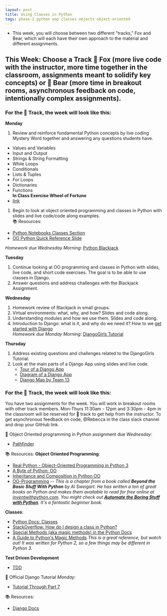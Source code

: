 ```yaml
---
layout: post
title: Using Classes in Python
tags: phase-2 python oop classes objects object-oriented
---
```


- This week, you will choose between two different "tracks," Fox and Bear, which will each have their own approach to the material and different assignments.
  
## This Week: Choose a Track 🦊 Fox (more live code with the instructor, more time together in the classroom, assignments meant to solidify key concepts) or 🐻 Bear (more time in breakout rooms, asynchronous feedback on code, intentionally complex assignments).

### For the 🦊 Track, the week will look like this:
**Monday**
1. Review and reinforce fundamental Python concepts by live coding Mystery Word together and answering any questions students have. 
  - Values and Variables  
  - Input and Output  
  - Strings & String Formatting  
  - While Loops  
  - Conditionals  
  - Lists & Tuples  
  - For Loops  
  - Dictionaries  
  - Functions  
**In Class Exercise Wheel of Fortune** 
- [link](https://classroom.github.com/a/fXcshGhh)
  
1. Begin to look at object oriented programming and classes in Python with slides and live code/code along examples.  
📚 Resources:
- [Python Notebooks Classes Section](https://github.com/Momentum-Team-15/python-notebooks/blob/main/14%20-%20Classes%20and%20Objects.ipynb)
- [OO Python Quick Reference Slide](https://github.com/Momentum-Team-15/notes/blob/main/py-oo-programming.md)

*Homework due Wednesday Morning*:
[Python Blackjack](https://classroom.github.com/a/KgKJDVmq)

**Tuesday**
1. Continue looking at OO programming and classes in Python with slides, live code, and short code exercises. The goal is to be able to use classes in Django.
2. Answer questions and address challenges with the Blackjack Assignment. 

**Wednesday**
1. Homework review of Blackjack in small groups.
2. Virtual environments: what, why, and how? Slides and code along.
3. Understanding modules and how we use them. Slides and code along.
4. Introduction to Django: what is it, and why do we need it? How to we [get started with Django](https://www.notion.so/Starting-a-new-Django-project-071f052d07cc4ea6bdf998eb9e4a4a3c?)  
*Homework due Monday Morning*:
[DjangoGirls Tutorial](https://classroom.github.com/a/Xx585Ph6)

**Thursday**
1. Address existing questions and challenges related to the DjangoGirls Tutorial.
2. Look at the main parts of a Django App using slides and live code.
   - [Tour of a Django App](https://github.com/Momentum-Team-15/notes/blob/main/django-tour.md)
   - [Diagram of a Django App](https://github.com/Momentum-Team-15/notes/blob/main/django-diagram.md)
   - [Django Map by Team 13](https://github.com/Momentum-Team-15/notes/blob/main/django-map.png)

### For the 🐻 Track, the week will look like this:
You have two assignments for the week. You will work in breakout rooms with other track members. Mon-Thurs 11:30am - 12pm and 3:30pm - 4pm in the classroom will be reserved for 🐻 track to get help from the instructor. To get asynchronous feedback on code, @Rebecca in the class slack channel and drop your GitHub link.

🎯 Object Oriented programming in Python assignment due *Wednesday*:
  - [Pathfinder](https://classroom.github.com/a/EsK6T44P)

📚 Resources:
**Object Oriented Programming**:
  - [Real Python - Object-Oriented Programming in Python 3](https://realpython.com/python3-object-oriented-programming/)
  - [A Byte of Python: OO](https://python.swaroopch.com/oop.html)
  - [Inheritance and Composition in Python OO](https://realpython.com/inheritance-composition-python/)
  - [OO-Programming](https://inventwithpython.com/beyond/chapter15.html) -- _This is a chapter from a book called **Beyond the Basic Stuff With Python** by Al Sweigart. He has written a ton of great books on Python and makes them available to read for free online at [inventwithpython.com](https://inventwithpython.com/). You might check out [**Automate the Boring Stuff with Python**](https://automatetheboringstuff.com/). It's a fantastic beginner book._

**Classes**:
  - [Python Docs: Classes](https://docs.python.org/3/tutorial/classes.html)
  - [StackOverflow: How do I design a class in Python?](https://stackoverflow.com/questions/4203163/how-do-i-design-a-class-in-python/4203836#4203836)
  - [Special Methods (aka magic methods) in the Python Docs](https://docs.python.org/3/reference/datamodel.html#special-method-names)
  - [A Guide to Python's Magic Methods](https://rszalski.github.io/magicmethods/) _This is a great reference, but watch out! It was written for Python 2, so a few things may be different in Python 3._

**Test Driven Development**
- [TDD](https://testdriven.io/blog/modern-tdd/)

🎯 Official Django Tutorial *Monday*:
  - [Tutorial Through Part 7](https://docs.djangoproject.com/en/4.1/intro/tutorial01/)

📚 Resources:
- [Django Docs](https://docs.djangoproject.com/en/4.1/)